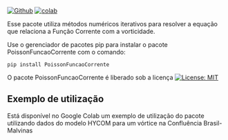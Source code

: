 [![Github](https://img.shields.io/badge/GitHub-100000?style=for-the-badge&logo=github&logoColor=white)](https://github.com/LSalimene/PoissonFuncaoCorrente) [![colab](https://img.shields.io/badge/Colab-F9AB00?style=for-the-badge&logo=googlecolab&color=525252)](https://colab.research.google.com/drive/1aKwpPa5s5m_UGB6XSI8iUpK37SoSeyBt?usp=sharing)

Esse pacote utiliza métodos numéricos iterativos para resolver a equação que relaciona a Função Corrente com a vorticidade. 

Use o gerenciador de pacotes pip para instalar o pacote PoissonFuncaoCorrente com o comando:
```
pip install PoissonFuncaoCorrente
```
O pacote PoissonFuncaoCorrente é liberado sob a licença [![License: MIT](https://img.shields.io/badge/License-MIT-yellow.svg)](https://opensource.org/licenses/MIT)

## Exemplo de utilização
Está disponível no Google Colab um exemplo de utilização do pacote utilizando dados do modelo HYCOM para um vórtice na Confluência Brasil-Malvinas
